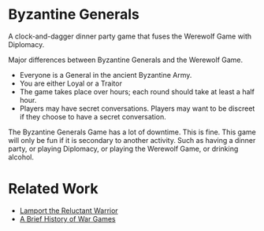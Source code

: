 Byzantine Generals
==================

A clock-and-dagger dinner party game that fuses the Werewolf Game with Diplomacy.

Major differences between Byzantine Generals and the Werewolf Game.

- Everyone is a General in the ancient Byzantine Army.
- You are either Loyal or a Traitor
- The game takes place over hours; each round should take at least a half hour.
- Players may have secret conversations. Players may want to be discreet if they choose to have a secret conversation.

The Byzantine Generals Game has a lot of downtime. This is fine. This game will only be fun if it is secondary to another activity. Such as having a dinner party, or playing Diplomacy, or playing the Werewolf Game, or drinking alcohol.

Related Work
============

- [Lamport the Reluctant Warrior](https://medium.com/@yanazendo/the-byzantine-ceos-problem-c62ef559221f)
- [A Brief History of War Games](https://medium.com/@yanazendo/a-brief-history-of-war-games-db5bef6aae85)

